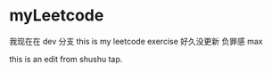 # myLeetcode

我现在在 dev 分支
this is my leetcode exercise
好久没更新
负罪感 max

this is an edit from shushu tap.
